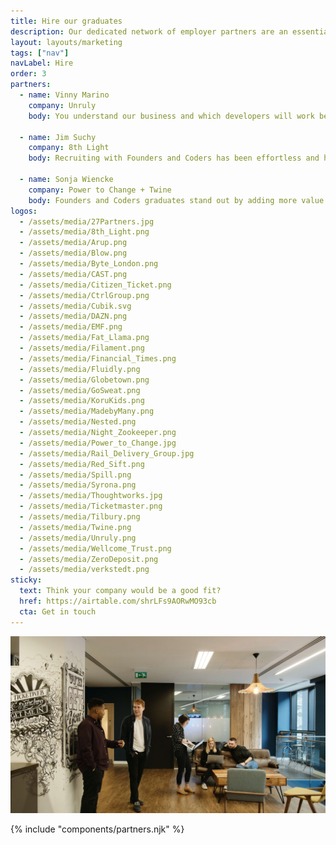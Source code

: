 ```yaml
---
title: Hire our graduates
description: Our dedicated network of employer partners are an essential part of the cooperative community at Founders and Coders. We are always looking for new partners committed to building inclusive workplaces where our diverse graduates will thrive.
layout: layouts/marketing
tags: ["nav"]
navLabel: Hire
order: 3
partners:
  - name: Vinny Marino
    company: Unruly
    body: You understand our business and which developers will work best in our environment. I love that you offer diverse developers from all backgrounds and cultures. The developers we’ve hired have seamlessly slotted into our team here at Unruly.

  - name: Jim Suchy
    company: 8th Light
    body: Recruiting with Founders and Coders has been effortless and has proved valuable to us. Founders and Coders graduates demonstrate a commitment to the technical and non-technical skills that we prize. Their experience from Founders and Coders has enabled them to teach new concepts and collaborate on projects easily which has been essential to becoming successful mentors and consultants on our teams.

  - name: Sonja Wiencke
    company: Power to Change + Twine
    body: Founders and Coders graduates stand out by adding more value to a project than just their code. They understand the business case behind the technology, as well as the specific needs of the users, and work towards those on every occasion. In building our platform, we now rely solely on our team of developers from Founders and Coders and are very satisfied with that.
logos:
  - /assets/media/27Partners.jpg
  - /assets/media/8th_Light.png
  - /assets/media/Arup.png
  - /assets/media/Blow.png
  - /assets/media/Byte_London.png
  - /assets/media/CAST.png
  - /assets/media/Citizen_Ticket.png
  - /assets/media/CtrlGroup.png
  - /assets/media/Cubik.svg
  - /assets/media/DAZN.png
  - /assets/media/EMF.png
  - /assets/media/Fat_Llama.png
  - /assets/media/Filament.png
  - /assets/media/Financial_Times.png
  - /assets/media/Fluidly.png
  - /assets/media/Globetown.png
  - /assets/media/GoSweat.png
  - /assets/media/KoruKids.png
  - /assets/media/MadebyMany.png
  - /assets/media/Nested.png
  - /assets/media/Night_Zookeeper.png
  - /assets/media/Power_to_Change.jpg
  - /assets/media/Rail_Delivery_Group.jpg
  - /assets/media/Red_Sift.png
  - /assets/media/Spill.png
  - /assets/media/Syrona.png
  - /assets/media/Thoughtworks.jpg
  - /assets/media/Ticketmaster.png
  - /assets/media/Tilbury.png
  - /assets/media/Twine.png
  - /assets/media/Unruly.png
  - /assets/media/Wellcome_Trust.png
  - /assets/media/ZeroDeposit.png
  - /assets/media/verkstedt.png
sticky:
  text: Think your company would be a good fit?
  href: https://airtable.com/shrLFs9AORwMO93cb
  cta: Get in touch
---
```


![](/assets/media/hire_splash.jpg)

<!-- {.circle-reveal} -->

{% include "components/partners.njk" %}
